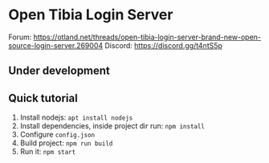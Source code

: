 # Open Tibia Login Server

Forum: https://otland.net/threads/open-tibia-login-server-brand-new-open-source-login-server.269004
Discord: https://discord.gg/t4ntS5p

## Under development

## Quick tutorial

1. Install nodejs: `apt install nodejs`
2. Install dependencies, inside project dir run: `npm install`
3. Configure `config.json`
4. Build project: `npm run build`
5. Run it: `npm start`

